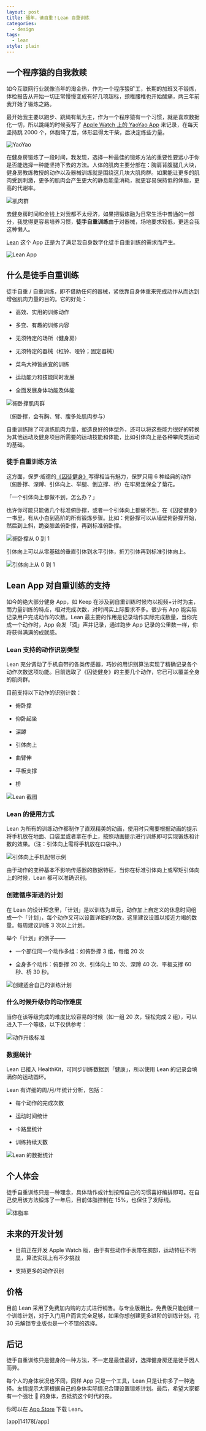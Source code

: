```yaml
---
layout: post
title: 骚年，请自重！Lean 自重训练
categories:
  - design
tags:
  - lean
style: plain
---
```


## 一个程序猿的自我救赎



如今互联网行业就像当年的淘金热，作为一个程序猿矿工，长期的加班又不锻炼，体检报告从开始一切正常慢慢变成有好几项超标，颈椎腰椎也开始酸痛，两三年前我开始了锻炼之路。



最开始我主要以跑步、跳绳有氧为主，作为一个程序猿有一个习惯，就是喜欢数据化一切，所以跳绳的时候我写了 [Apple Watch 上的 YaoYao App](https://sspai.com/post/40103) 来记录，在每天坚持跳 2000 个，体脂降了后，体形显得太干柴，后决定练些力量。



![YaoYao](https://tva1.sinaimg.cn/large/006tNbRwly1fwk981kukyj30pw0fcwm3.jpg)



在健身房锻炼了一段时间，我发现，选择一种最佳的锻炼方法的重要性要远小于你是否能选择一种能坚持下去的方法。人体的肌肉主要分部在：胸肩背腹腿几大块，健身房教练教授的动作以及器械训练就是围绕这几块大肌肉群。如果能让更多的肌肉受到刺激，更多的肌肉会产生更大的静息能量消耗，就更容易保持低的体脂，更高的代谢率。



![肌肉群](https://tva1.sinaimg.cn/large/006tNbRwly1fwkbjfl7wyj30kr0awgmh.jpg)



去健身房时间和金钱上对我都不太经济，如果把锻炼融为日常生活中普通的一部分，我觉得更容易培养习惯，**徒手自重训练**由于对器械，场地要求较低，更适合我这种懒人。



[Lean](https://itunes.apple.com/cn/app/id1435069659?mt=8) 这个 App 正是为了满足我自身数字化徒手自重训练的需求而产生。



![Lean App](https://tva1.sinaimg.cn/large/006tNbRwly1fwk9vogh8dj30pw0fcaf4.jpg)



## 什么是徒手自重训练



徒手自重 / 自重训练，即不借助任何的器械，紧依靠自身体重来完成动作从而达到增强肌肉力量的目的。它的好处：



- 高效、实用的训练动作

- 多变、有趣的训练内容

- 无须特定的场所（健身房）

- 无须特定的器械（杠铃、哑铃；固定器械）

-  菜鸟大神皆适宜的训练

-  运动能力和技能同时发展

- 全面发展身体功能及体能



![俯卧撑肌肉群](https://tva1.sinaimg.cn/large/006tNbRwly1fwjgan3cdej30hs09gq3e.jpg)

（俯卧撑，会有胸、臂、腹多处肌肉参与）



自重训练除了可训练肌肉力量，塑造良好的体型外，还可以将这些能力很好的转换为其他运动及健身项目所需要的运动技能和体能，比如引体向上是各种攀爬类运动的基础。



### 徒手自重训练方法



这方面，保罗·威德的[《囚徒健身》](https://book.douban.com/author/4544094/)写得相当有魅力，保罗只用 6 种经典的动作（俯卧撑、深蹲、引体向上、举腿、倒立撑、桥）在牢房里保全了菊花。



「一个引体向上都做不到，怎么办？」



也许你可能只能做几个标准俯卧撑，或者一个引体向上都做不到，在《囚徒健身》一书里，有从小白到高阶的所有锻炼步骤。比如：俯卧撑可以从墙壁俯卧撑开始，然后到上斜，跪姿膝盖俯卧撑，再到标准俯卧撑。



![俯卧撑从 0 到 1](https://tva1.sinaimg.cn/large/006tNbRwly1fwjcvjukf0j313i0fqtch.jpg)



引体向上可以从零基础的垂直引体到水平引体，折刀引体再到标准引体向上。



![引体向上从 0 到 1](https://tva1.sinaimg.cn/large/006tNbRwly1fwjd70jbanj315k0g00x0.jpg)





## Lean App 对自重训练的支持



如今的绝大部分健身 App，如 Keep 在涉及到自重训练时候均以视频+计时为主，而力量训练的特点，相对完成次数，对时间实上际要求不多。很少有 App 能实际记录用户完成动作的次数。Lean 最主要的作用是记录动作实际完成数量，当你完成一个动作时，App 会发「滴」声并记录，通过跑步 App 记录的公里数一样，你将获得满满的成就感。



### Lean 支持的动作识别类型



Lean 充分调动了手机自带的各类传感器，巧妙的用识别算法实现了精确记录各个动作次数这项功能。目前选取了《囚徒健身》的主要几个动作，它已可以覆盖全身的肌肉群。



目前支持以下动作的识别计数：



* 俯卧撑

* 仰卧起坐

* 深蹲

* 引体向上

* 曲臂伸

* 平板支撑

* 桥



![Lean 截图](https://tva1.sinaimg.cn/large/006tNbRwly1fwkawioeatj30pw0fc777.jpg)



### Lean  的使用方式



Lean 为所有的训练动作都制作了直观精美的动画，使用时只需要根据动画的提示将手机放在地面、口袋里或者拿在手上，按照动画提示进行训练即可实现锻炼和计数的效果。（注：引体向上需将手机放在口袋中。）



![引体向上手机配带示例](https://ws4.sinaimg.cn/large/006tNc79gy1fvsg8pjenkg30e80hszm6.gif)



由于动作的变种基本不影响传感器的数据特征，当你在标准引体向上或窄矩引体向上的时候，Lean 都可以准确识别。



### 创建循序渐进的计划



在 Lean 的设计理念里，「计划」是以训练为单元，动作加上自定义的休息时间组成一个「计划」，每个动作又可以设置详细的次数，这里建议设置以接近力竭的数量。每周建议训练 3 次以上计划。



举个「计划」的例子——



- 一个部位同一个动作多组：如俯卧撑 3 组，每组 20 次

- 全身多个动作：俯卧撑 20 次、引体向上 10 次、深蹲 40 次、平板支撑 60 秒、桥 30 秒。



![创建适合自己的训练计划](https://tva1.sinaimg.cn/large/006tNbRwly1fwjej4kg3gj30yi0uownm.jpg)



### 什么时候升级你的动作难度



当你在该等级完成的难度比较容易的时候（如一组 20 次，轻松完成 2 组），可以进入下一个等级，以下仅供参考：



![动作升级标准](https://tva1.sinaimg.cn/large/006tNbRwly1fwjebfgevtj314g0setfd.jpg)



### 数据统计



Lean 已接入 HealthKit，可同步训练数据到「健康」，所以使用 Lean 的记录会填满你的运动圆环。



Lean 有详细的周/月/年统计分析，包括：



- 每个动作的完成次数

- 运动时间统计

- 卡路里统计

- 训练持续天数



![Lean 的数据统计](https://tva1.sinaimg.cn/large/006tNc79gy1fvo2pom7ypj30yi0uo48j.jpg)



## 个人体会



徒手自重训练只是一种理念，具体动作或计划按照自己的习惯喜好编排即可。在自己使用该方法锻炼了一年后，目前体脂控制在 15%，也保住了发际线。



![体脂率](https://tva1.sinaimg.cn/large/006tNbRwly1fwjahl30eej30gy05m3z0.jpg)



## 未来的开发计划



- 目前正在开发 Apple Watch 版，由于有些动作手表带在腕部，运动特征不明显，算法实现上有不少挑战

- 支持更多的动作识别



## 价格



目前 Lean 采用了免费加内购的方式进行销售。与专业版相比，免费版只能创建一个训练计划，对于入门用户而言完全足够，如果你想创建更多进阶的训练计划，花 30 元解锁专业版也是一个不错的选择。



## 后记



徒手自重训练只是健身的一种方法，不一定是最佳最好，选择健身房还是徒手因人而异。

每个人的身体状况也不同，同样 App 只是一个工具，Lean 只是让你多了一种选择。友情提示大家根据自己的身体实际情况合理设置锻炼计划。最后，希望大家都有一个强壮 💪 的身体，去抵抗这个时代的丧。



你可以在 [App Store](https://itunes.apple.com/cn/app/id1435069659?mt=8) 下载 Lean。



[app]14178[/app]




